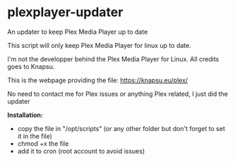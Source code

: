 # plexplayer-updater
An updater to keep Plex Media Player up to date



This script will only keep Plex Media Player for linux up to date.

I'm not the developper behind the Plex Media Player for Linux. All credits goes to Knapsu.

This is the webpage providing the file: https://knapsu.eu/plex/

No need to contact me for Plex issues or anything Plex related, I just did the updater

**Installation:**
- copy the file in "/opt/scripts" (or any other folder but don't forget to set it in the file)
- chmod +x the file
- add it to cron (root account to avoid issues)
